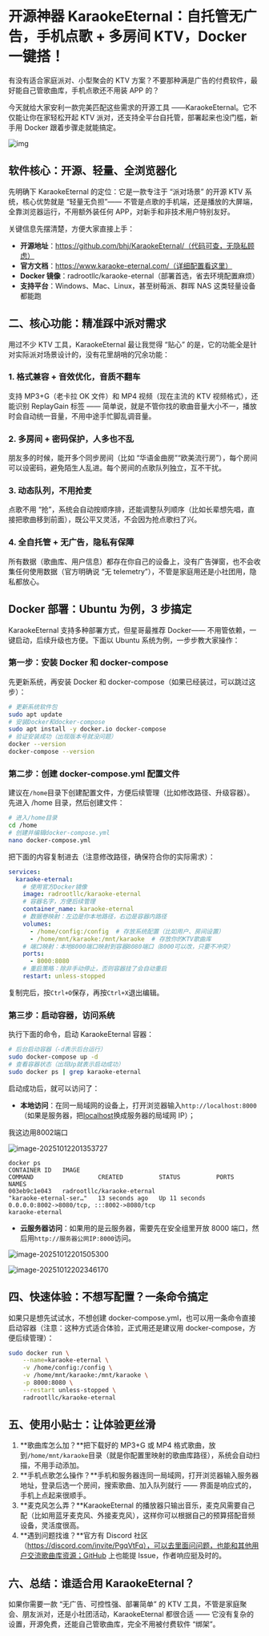 # 开源神器 KaraokeEternal：自托管无广告，手机点歌 + 多房间 KTV，Docker 一键搭！



有没有适合家庭派对、小型聚会的 KTV 方案？不要那种满是广告的付费软件，最好能自己管歌曲库，手机点歌还不用装 APP 的？

今天就给大家安利一款完美匹配这些需求的开源工具 ——KaraokeEternal。它不仅能让你在家轻松开起 KTV 派对，还支持全平台自托管，部署起来也没门槛，新手用 Docker 跟着步骤走就能搞定。

![img](https://imgoss.xgss.net/picgo-tx2025/QQ_1760273931592.png?tx)

## 软件核心：开源、轻量、全浏览器化

先明确下 KaraokeEternal 的定位：它是一款专注于 “派对场景” 的开源 KTV 系统，核心优势就是 “轻量无负担”—— 不管是点歌的手机端，还是播放的大屏端，全靠浏览器运行，不用额外装任何 APP，对新手和非技术用户特别友好。

关键信息先摆清楚，方便大家直接上手：

- **开源地址**：https://github.com/bhj/KaraokeEternal/（代码可查，无隐私顾虑）
- **官方文档**：https://www.karaoke-eternal.com/（详细配置看这里）
- **Docker 镜像**：radrootllc/karaoke-eternal（部署首选，省去环境配置麻烦）
- **支持平台**：Windows、Mac、Linux，甚至树莓派、群晖 NAS 这类轻量设备都能跑

## 二、核心功能：精准踩中派对需求

用过不少 KTV 工具，KaraokeEternal 最让我觉得 “贴心” 的是，它的功能全是针对实际派对场景设计的，没有花里胡哨的冗余功能：

### 1. 格式兼容 + 音效优化，音质不翻车

支持 MP3+G（老卡拉 OK 文件）和 MP4 视频（现在主流的 KTV 视频格式），还能识别 ReplayGain 标签 —— 简单说，就是不管你找的歌曲音量大小不一，播放时会自动统一音量，不用中途手忙脚乱调音量。

### 2. 多房间 + 密码保护，人多也不乱

朋友多的时候，能开多个同步房间（比如 “华语金曲房”“欧美流行房”），每个房间可以设密码，避免陌生人乱进。每个房间的点歌队列独立，互不干扰。

### 3. 动态队列，不用抢麦

点歌不用 “抢”，系统会自动按顺序排，还能调整队列顺序（比如长辈想先唱，直接把歌曲移到前面），既公平又灵活，不会因为抢点歌扫了兴。

### 4. 全自托管 + 无广告，隐私有保障

所有数据（歌曲库、用户信息）都存在你自己的设备上，没有广告弹窗，也不会收集任何使用数据（官方明确说 “无 telemetry”），不管是家庭用还是小社团用，隐私都放心。

## Docker 部署：Ubuntu 为例，3 步搞定

KaraokeEternal 支持多种部署方式，但星哥最推荐 Docker—— 不用管依赖，一键启动，后续升级也方便。下面以 Ubuntu 系统为例，一步步教大家操作：

### 第一步：安装 Docker 和 docker-compose

先更新系统，再安装 Docker 和 docker-compose（如果已经装过，可以跳过这步）：

```bash
# 更新系统软件包
sudo apt update
# 安装Docker和docker-compose
sudo apt install -y docker.io docker-compose
# 验证安装成功（出现版本号就没问题）
docker --version
docker-compose --version
```

### 第二步：创建 docker-compose.yml 配置文件

建议在`/home`目录下创建配置文件，方便后续管理（比如修改路径、升级容器）。先进入 /home 目录，然后创建文件：

```bash
# 进入/home目录
cd /home
# 创建并编辑docker-compose.yml
nano docker-compose.yml
```

把下面的内容复制进去（注意修改路径，确保符合你的实际需求）：

```yaml
services:
  karaoke-eternal:
    # 使用官方Docker镜像
    image: radrootllc/karaoke-eternal
    # 容器名字，方便后续管理
    container_name: karaoke-eternal
    # 数据卷映射：左边是你本地路径，右边是容器内路径
    volumes:
      - /home/config:/config  # 存放系统配置（比如用户、房间设置）
      - /home/mnt/karaoke:/mnt/karaoke  # 存放你的KTV歌曲库
    # 端口映射：本地8000端口映射到容器8080端口（8000可以改，只要不冲突）
    ports:
      - 8000:8080
    # 重启策略：除非手动停止，否则容器挂了会自动重启
    restart: unless-stopped
```

复制完后，按`Ctrl+O`保存，再按`Ctrl+X`退出编辑。

### 第三步：启动容器，访问系统

执行下面的命令，启动 KaraokeEternal 容器：

```bash
# 后台启动容器（-d表示后台运行）
sudo docker-compose up -d
# 查看容器状态（出现Up就表示启动成功）
sudo docker ps | grep karaoke-eternal
```

启动成功后，就可以访问了：

- **本地访问**：在同一局域网的设备上，打开浏览器输入`http://localhost:8000`（如果是服务器，把[localhost](https://localhost/)换成服务器的局域网 IP）；

我这边用8002端口

![image-20251012201353727](https://imgoss.xgss.net/picgo-tx2025/image-20251012201353727.png?tx)

```
docker ps
CONTAINER ID   IMAGE                                                           COMMAND                  CREATED          STATUS          PORTS                                                           NAMES
003eb9c1e043   radrootllc/karaoke-eternal                                      "karaoke-eternal-ser…"   13 seconds ago   Up 11 seconds   0.0.0.0:8002->8080/tcp, :::8002->8080/tcp                       karaoke-eternal

```





- **云服务器访问**：如果用的是云服务器，需要先在安全组里开放 8000 端口，然后用`http://服务器公网IP:8000`访问。



![image-20251012201505300](https://imgoss.xgss.net/picgo-tx2025/image-20251012201505300.png?tx)





![image-20251012202346170](https://imgoss.xgss.net/picgo-tx2025/image-20251012202346170.png?tx)



## 四、快速体验：不想写配置？一条命令搞定

如果只是想先试试水，不想创建 docker-compose.yml，也可以用一条命令直接启动容器（注意：这种方式适合体验，正式用还是建议用 docker-compose，方便后续管理）：

```bash
sudo docker run \
    --name=karaoke-eternal \
    -v /home/config:/config \
    -v /home/mnt/karaoke:/mnt/karaoke \
    -p 8000:8080 \
    --restart unless-stopped \
    radrootllc/karaoke-eternal
```



## 五、使用小贴士：让体验更丝滑

1. **歌曲库怎么加？**把下载好的 MP3+G 或 MP4 格式歌曲，放到`/home/mnt/karaoke`目录（就是你配置里映射的歌曲库路径），系统会自动扫描，不用手动添加。
2. **手机点歌怎么操作？**手机和服务器连同一局域网，打开浏览器输入服务器地址，登录后选一个房间，搜索歌曲、加入队列就行 —— 界面是响应式的，手机上点起来很顺手。
3. **麦克风怎么弄？**KaraokeEternal 的播放器只输出音乐，麦克风需要自己配（比如用蓝牙麦克风、外接麦克风），这样你可以根据自己的预算搭配音频设备，灵活度很高。
4. **遇到问题找谁？**官方有 Discord 社区（https://discord.com/invite/PgqVtFq），可以去里面问问题，也能和其他用户交流歌曲库资源；GitHub 上也能提 Issue，作者响应挺及时的。

## 六、总结：谁适合用 KaraokeEternal？

如果你需要一款 “无广告、可控性强、部署简单” 的 KTV 工具，不管是家庭聚会、朋友派对，还是小社团活动，KaraokeEternal 都很合适 —— 它没有复杂的设置，开源免费，还能自己管歌曲库，完全不用被付费软件 “绑架”。



